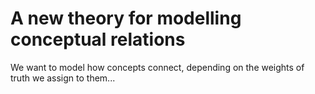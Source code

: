# A new theory for modelling conceptual relations

We want to model how concepts connect, depending on the weights of truth we assign to them...
